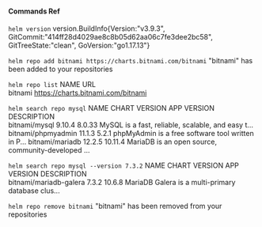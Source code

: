 #### Commands Ref

`helm version`
version.BuildInfo{Version:"v3.9.3", GitCommit:"414ff28d4029ae8c8b05d62aa06c7fe3dee2bc58", GitTreeState:"clean", GoVersion:"go1.17.13"}

`helm repo add bitnami https://charts.bitnami.com/bitnami`
"bitnami" has been added to your repositories

`helm repo list`
NAME    URL                               
bitnami https://charts.bitnami.com/bitnami

`helm search repo mysql`
NAME                    CHART VERSION   APP VERSION     DESCRIPTION                                       
bitnami/mysql           9.10.4          8.0.33          MySQL is a fast, reliable, scalable, and easy t...
bitnami/phpmyadmin      11.1.3          5.2.1           phpMyAdmin is a free software tool written in P...
bitnami/mariadb         12.2.5          10.11.4         MariaDB is an open source, community-developed ...

`helm search repo mysql --version 7.3.2`
NAME                    CHART VERSION   APP VERSION     DESCRIPTION                                       
bitnami/mariadb-galera  7.3.2           10.6.8          MariaDB Galera is a multi-primary database clus...

`helm repo remove bitnami`
"bitnami" has been removed from your repositories